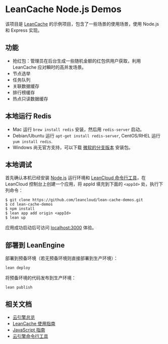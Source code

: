 # LeanCache Node.js Demos

该项目是 [LeanCache](https://leancloud.cn/docs/leancache_guide.html) 的示例项目，包含了一些场景的使用场景，使用 Node.js 和 Express 实现。

## 功能

* 抢红包：管理员在后台生成一些随机金额的红包供用户获取，利用 LeanCache 应对瞬时的高并发场景。
* 节点选举
* 任务队列
* 关联数据缓存
* 排行榜缓存
* 热点只读数据缓存

## 本地运行 Redis

* Mac 运行 `brew install redis` 安装，然后用 `redis-server` 启动。
* Debian/Ubuntu 运行 `apt-get install redis-server`, CentOS/RHEL 运行 `yum install redis`.
* Windows 尚无官方支持，可以下载 [微软的分支版本](https://github.com/MSOpenTech/redis/releases) 安装包。

## 本地调试

首先确认本机已经安装 [Node.js](http://nodejs.org/) 运行环境和 [LeanCloud 命令行工具](https://leancloud.cn/docs/cloud_code_commandline.html)，在 LeanCloud 控制台上创建一个应用，将 appId 填充到下面的 `<appId>` 处，执行下列命令：

```
$ git clone https://github.com/leancloud/lean-cache-demos.git
$ cd lean-cache-demos
$ npm install
$ lean app add origin <appId>
$ lean up
```

应用成功启动后可访问 [localhost:3000](http://localhost:3000) 体验。

## 部署到 LeanEngine

部署到预备环境（若无预备环境则直接部署到生产环境）：
```
lean deploy
```

将预备环境的代码发布到生产环境：
```
lean publish
```

## 相关文档

* [云引擎总览](https://leancloud.cn/docs/leanengine_overview.html)
* [LeanCache 使用指南](https://leancloud.cn/docs/leancache_guide.html)
* [JavaScript 指南](https://leancloud.cn/docs/js_guide.html)
* [云引擎命令行工具](https://leancloud.cn/docs/leanengine_cli.html)
